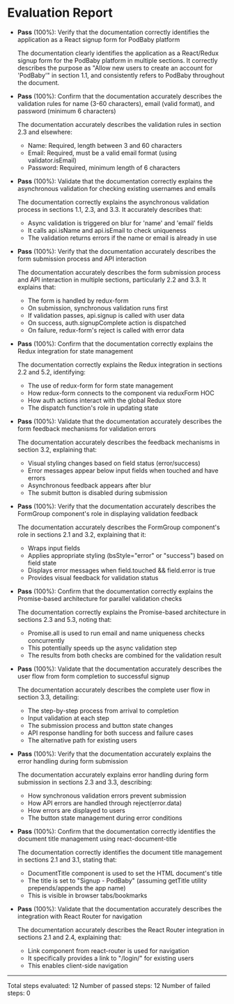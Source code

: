 # Evaluation Report

- **Pass** (100%): Verify that the documentation correctly identifies the application as a React signup form for PodBaby platform

    The documentation clearly identifies the application as a React/Redux signup form for the PodBaby platform in multiple sections. It correctly describes the purpose as "Allow new users to create an account for 'PodBaby'" in section 1.1, and consistently refers to PodBaby throughout the document.

- **Pass** (100%): Confirm that the documentation accurately describes the validation rules for name (3-60 characters), email (valid format), and password (minimum 6 characters)

    The documentation accurately describes the validation rules in section 2.3 and elsewhere:
    - Name: Required, length between 3 and 60 characters
    - Email: Required, must be a valid email format (using validator.isEmail)
    - Password: Required, minimum length of 6 characters

- **Pass** (100%): Validate that the documentation correctly explains the asynchronous validation for checking existing usernames and emails

    The documentation correctly explains the asynchronous validation process in sections 1.1, 2.3, and 3.3. It accurately describes that:
    - Async validation is triggered on blur for 'name' and 'email' fields
    - It calls api.isName and api.isEmail to check uniqueness
    - The validation returns errors if the name or email is already in use

- **Pass** (100%): Verify that the documentation accurately describes the form submission process and API interaction

    The documentation accurately describes the form submission process and API interaction in multiple sections, particularly 2.2 and 3.3. It explains that:
    - The form is handled by redux-form
    - On submission, synchronous validation runs first
    - If validation passes, api.signup is called with user data
    - On success, auth.signupComplete action is dispatched
    - On failure, redux-form's reject is called with error data

- **Pass** (100%): Confirm that the documentation correctly explains the Redux integration for state management

    The documentation correctly explains the Redux integration in sections 2.2 and 5.2, identifying:
    - The use of redux-form for form state management
    - How redux-form connects to the component via reduxForm HOC
    - How auth actions interact with the global Redux store
    - The dispatch function's role in updating state

- **Pass** (100%): Validate that the documentation accurately describes the form feedback mechanisms for validation errors

    The documentation accurately describes the feedback mechanisms in section 3.2, explaining that:
    - Visual styling changes based on field status (error/success)
    - Error messages appear below input fields when touched and have errors
    - Asynchronous feedback appears after blur
    - The submit button is disabled during submission

- **Pass** (100%): Verify that the documentation accurately describes the FormGroup component's role in displaying validation feedback

    The documentation accurately describes the FormGroup component's role in sections 2.1 and 3.2, explaining that it:
    - Wraps input fields
    - Applies appropriate styling (bsStyle="error" or "success") based on field state
    - Displays error messages when field.touched && field.error is true
    - Provides visual feedback for validation status

- **Pass** (100%): Confirm that the documentation correctly explains the Promise-based architecture for parallel validation checks

    The documentation correctly explains the Promise-based architecture in sections 2.3 and 5.3, noting that:
    - Promise.all is used to run email and name uniqueness checks concurrently
    - This potentially speeds up the async validation step
    - The results from both checks are combined for the validation result

- **Pass** (100%): Validate that the documentation accurately describes the user flow from form completion to successful signup

    The documentation accurately describes the complete user flow in section 3.3, detailing:
    - The step-by-step process from arrival to completion
    - Input validation at each step
    - The submission process and button state changes
    - API response handling for both success and failure cases
    - The alternative path for existing users

- **Pass** (100%): Verify that the documentation accurately explains the error handling during form submission

    The documentation accurately explains error handling during form submission in sections 2.3 and 3.3, describing:
    - How synchronous validation errors prevent submission
    - How API errors are handled through reject(error.data)
    - How errors are displayed to users
    - The button state management during error conditions

- **Pass** (100%): Confirm that the documentation correctly identifies the document title management using react-document-title

    The documentation correctly identifies the document title management in sections 2.1 and 3.1, stating that:
    - DocumentTitle component is used to set the HTML document's title
    - The title is set to "Signup - PodBaby" (assuming getTitle utility prepends/appends the app name)
    - This is visible in browser tabs/bookmarks

- **Pass** (100%): Validate that the documentation accurately describes the integration with React Router for navigation

    The documentation accurately describes the React Router integration in sections 2.1 and 2.4, explaining that:
    - Link component from react-router is used for navigation
    - It specifically provides a link to "/login/" for existing users
    - This enables client-side navigation

---

Total steps evaluated: 12
Number of passed steps: 12
Number of failed steps: 0